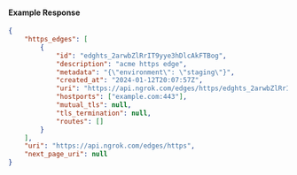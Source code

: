 <!-- Code generated for API Clients. DO NOT EDIT. -->

#### Example Response

```json
{
	"https_edges": [
		{
			"id": "edghts_2arwbZlRrIT9yye3hDlcAkFTBog",
			"description": "acme https edge",
			"metadata": "{\"environment\": \"staging\"}",
			"created_at": "2024-01-12T20:07:57Z",
			"uri": "https://api.ngrok.com/edges/https/edghts_2arwbZlRrIT9yye3hDlcAkFTBog",
			"hostports": ["example.com:443"],
			"mutual_tls": null,
			"tls_termination": null,
			"routes": []
		}
	],
	"uri": "https://api.ngrok.com/edges/https",
	"next_page_uri": null
}
```
